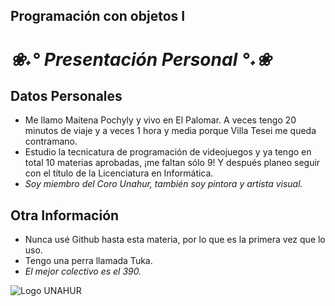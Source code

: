 ## Programación con objetos I

# *❀˖°  Presentación Personal °˖❀*

## Datos Personales
- Me llamo Maitena Pochyly y vivo en El Palomar. A veces tengo 20 minutos de viaje y a veces 1 hora y media porque Villa Tesei me queda contramano.
- Estudio la tecnicatura de programación de videojuegos y ya tengo en total 10 materias aprobadas, ¡me faltan sólo 9! Y después planeo seguir con el título de la Licenciatura en Informática.
- *Soy miembro del Coro Unahur, también soy pintora y artista visual.*

## Otra Información
- Nunca usé Github hasta esta materia, por lo que es la primera vez que lo uso.
- Tengo una perra llamada Tuka.
- _El mejor colectivo es el 390._

![Logo UNAHUR](./UNAHUR.png)
